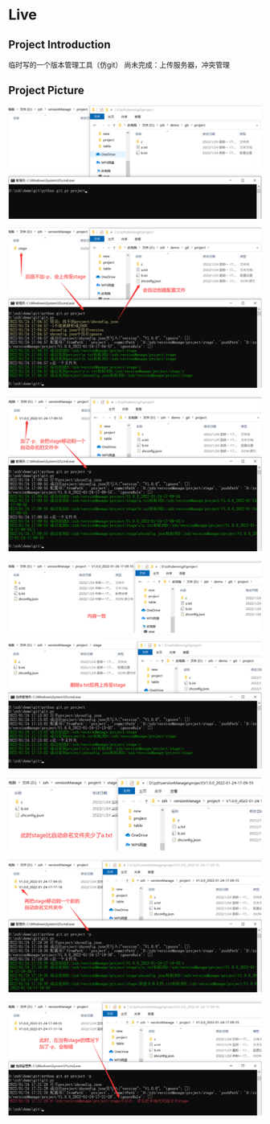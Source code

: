# Live

## Project Introduction

临时写的一个版本管理工具（仿git）
尚未完成：上传服务器，冲突管理

## Project Picture
![](./images/1.png)

![](./images/2.png)

![](./images/3.png)

![](./images/4.png)

![](./images/5.png)

![](./images/6.png)

![](./images/7.png)

![](./images/8.png)
